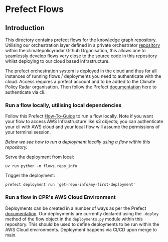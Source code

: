 # Prefect Flows

## Introduction

This directory contains prefect flows for the knowledge graph repository. Utilising our orchestration layer defined in a private  orchestrator [repository](https://github.com/climatepolicyradar/orchestrator) within the climatepolicyradar Github Organisation, this allows one to seamlessly develop flows very close to the source code in this repository whilst deploying to our cloud based infrastructure.

The prefect orchestration system is deployed in the cloud and thus for all instances of running flows / deployments you need to authenticate with the cloud. Access requires a prefect account and to be added to the Climate Policy Radar organisation. Then follow the Prefect [documentation](https://docs.prefect.io/v3/how-to-guides/cloud/connect-to-cloud#how-to-connect-to-prefect-cloud) here to authenticate via cli.


### Run a flow locally, utilising local dependencies

Follow this Prefect [How-To-Guide](https://docs.prefect.io/v3/how-to-guides/deployment_infra/run-flows-in-local-processes#serve-a-flow) to run a flow locally. Note if you want your flow to access AWS Infrastructure like s3 objects; you can authenticate your cli with AWS cloud and your local flow will assume the permissions of your terminal session. 

_Below we see how to run a deployment locally using a flow within this repository._

Serve the deployment from local:

```shell
uv run python -m flows.repo_info
```

Trigger the deployment:

```shell
prefect deployment run 'get-repo-info/my-first-deployment'
```

### Run a flow in CPR's AWS Cloud Environment

Deployments can be created in a number of ways as per the Prefect [documentation](https://docs.prefect.io/v3/how-to-guides/deployments/create-deployments). Our deployments are currently declared using the `.deploy` method of the flow object in the `deployments.py` module within this repository. This should be used to define deployments to be run within the AWS Cloud environments. Deployment happens via CI/CD upon merge to main.
